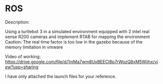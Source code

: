 # ROS

Description:

Using a turtlebot 3 in a simulated environment equipped with 2 intel real sense R200 cameras and implement RTAB for mapping the environment
Caution: The real time factor is too low in the gazebo because of the memory limitation in vmware

Video of working: https://drive.google.com/file/d/1niMa7wm8UxBEECI8p7rWozQ8xM5Wiihx/view?usp=sharing

I have only attached the launch files for your reference. 
